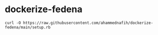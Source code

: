 # dockerize-fedena
```curl -O https://raw.githubusercontent.com/ahammednafih/dockerize-fedena/main/setup.rb```